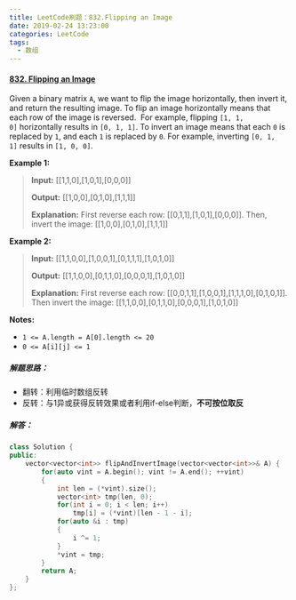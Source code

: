 ```yaml
---
title: LeetCode刷题：832.Flipping an Image
date: 2019-02-24 13:23:00
categories: LeetCode
tags:
  - 数组
---
```

#### [832\. Flipping an Image](https://leetcode-cn.com/problems/flipping-an-image/)
Given a binary matrix `A`, we want to flip the image horizontally, then invert it, and return the resulting image.
To flip an image horizontally means that each row of the image is reversed.  For example, flipping `[1, 1, 0]` horizontally results in `[0, 1, 1]`.
To invert an image means that each `0` is replaced by `1`, and each `1` is replaced by `0`. For example, inverting `[0, 1, 1]` results in `[1, 0, 0]`.

**Example 1:**
>**Input:** [[1,1,0],[1,0,1],[0,0,0]]
>
>**Output:** [[1,0,0],[0,1,0],[1,1,1]]
>
>**Explanation:** First reverse each row: [[0,1,1],[1,0,1],[0,0,0]].
Then, invert the image: [[1,0,0],[0,1,0],[1,1,1]]

**Example 2:**
>**Input:** [[1,1,0,0],[1,0,0,1],[0,1,1,1],[1,0,1,0]]
>
>**Output:** [[1,1,0,0],[0,1,1,0],[0,0,0,1],[1,0,1,0]]
>
>**Explanation:** First reverse each row: [[0,0,1,1],[1,0,0,1],[1,1,1,0],[0,1,0,1]].
Then invert the image: [[1,1,0,0],[0,1,1,0],[0,0,0,1],[1,0,1,0]]

**Notes:**
*   `1 <= A.length = A[0].length <= 20`
*   `0 <= A[i][j] <= 1`

##### 解题思路：
+ 翻转：利用临时数组反转
+ 反转：与1异或获得反转效果或者利用if-else判断，**不可按位取反**
##### 解答：
```cpp
class Solution {
public:
    vector<vector<int>> flipAndInvertImage(vector<vector<int>>& A) {
        for(auto vint = A.begin(); vint != A.end(); ++vint)
        {
            int len = (*vint).size();
            vector<int> tmp(len, 0);
            for(int i = 0; i < len; i++)
                tmp[i] = (*vint)[len - 1 - i];
            for(auto &i : tmp)
            {
                i ^= 1;
            }
            *vint = tmp;
        }
        return A;
    }
};
```